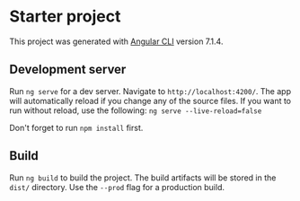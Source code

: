 # Starter project

This project was generated with [Angular CLI](https://github.com/angular/angular-cli) version 7.1.4.



## Development server

Run `ng serve` for a dev server. Navigate to `http://localhost:4200/`. The app will automatically reload if you change any of the source files.
If you want to run without reload, use the following: `ng serve --live-reload=false`

Don't forget to run `npm install` first. 

## Build

Run `ng build` to build the project. The build artifacts will be stored in the `dist/` directory. Use the `--prod` flag for a production build.
